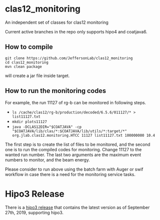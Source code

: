 # clas12_monitoring
An independent set of classes for clas12 monitoring

Current active branches in the repo only supports hipo4 and coatjava6.

## How to compile

```
git clone https://github.com/JeffersonLab/clas12_monitoring
cd clas12_monitoring
mvn clean package
```
will create a jar file inside target.

## How to run the monitoring codes

For example, the run 11127 of rg-b can be monitored in following steps.

- ```ls /cache/clas12/rg-b/production/decoded/6.5.6/011127/* > list11127.txt```
- ```mkdir plots11127```
- ```java -DCLAS12DIR="$COATJAVA" -cp "$COATJAVA/lib/clas/*:$COATJAVA/lib/utils/*:target/*" org.jlab.clas12.monitoring.HTCC 11127 list11127.txt 100000000 10.4```

The first step is to create the list of files to be monitored, and the second one is to run the compiled codes for monitoring. Change 11127 to the wanted run number. The last two arguments are the maximum event numbers to monitor, and the beam energy.

Please consider to run above using the batch farm with Auger or swif workflow in case there is a need for the monitoring service tasks.

# Hipo3 Release
There is a [hipo3 release](https://github.com/JeffersonLab/clas12_monitoring/releases/tag/hipo3)
that contains the latest version as of September 27th, 2019, supporting hipo3.
